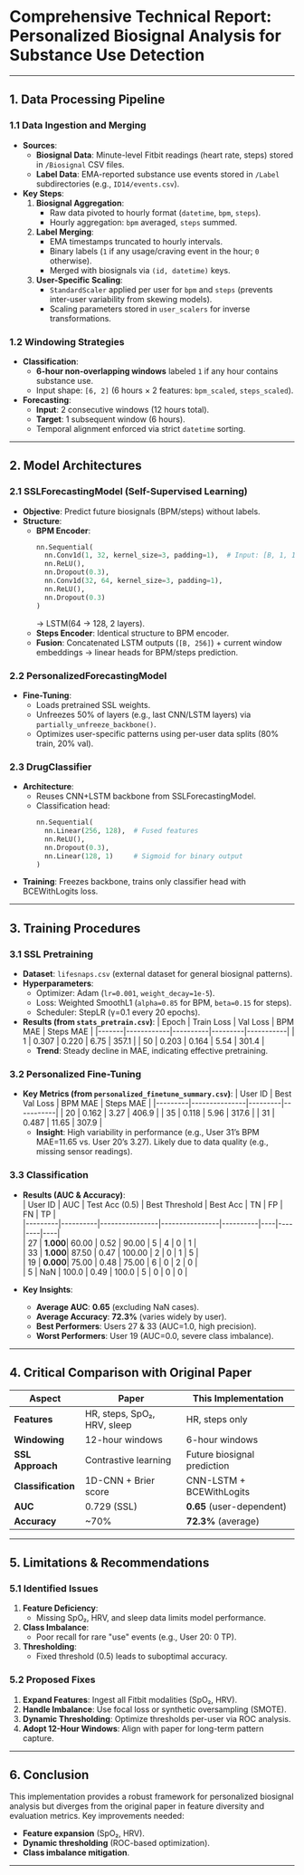 # **Comprehensive Technical Report: Personalized Biosignal Analysis for Substance Use Detection**  

---

## **1. Data Processing Pipeline**  

### **1.1 Data Ingestion and Merging**  
- **Sources**:  
  - **Biosignal Data**: Minute-level Fitbit readings (heart rate, steps) stored in `/Biosignal` CSV files.  
  - **Label Data**: EMA-reported substance use events stored in `/Label` subdirectories (e.g., `ID14/events.csv`).  
- **Key Steps**:  
  1. **Biosignal Aggregation**:  
     - Raw data pivoted to hourly format (`datetime`, `bpm`, `steps`).  
     - Hourly aggregation: `bpm` averaged, `steps` summed.  
  2. **Label Merging**:  
     - EMA timestamps truncated to hourly intervals.  
     - Binary labels (`1` if any usage/craving event in the hour; `0` otherwise).  
     - Merged with biosignals via `(id, datetime)` keys.  
  3. **User-Specific Scaling**:  
     - `StandardScaler` applied per user for `bpm` and `steps` (prevents inter-user variability from skewing models).  
     - Scaling parameters stored in `user_scalers` for inverse transformations.  

### **1.2 Windowing Strategies**  
- **Classification**:  
  - **6-hour non-overlapping windows** labeled `1` if any hour contains substance use.  
  - Input shape: `[6, 2]` (6 hours × 2 features: `bpm_scaled`, `steps_scaled`).  
- **Forecasting**:  
  - **Input**: 2 consecutive windows (12 hours total).  
  - **Target**: 1 subsequent window (6 hours).  
  - Temporal alignment enforced via strict `datetime` sorting.  

---

## **2. Model Architectures**  
 
 ### **2.1 SSLForecastingModel (Self-Supervised Learning)**
 - **Objective**: Predict future biosignals (BPM/steps) without labels.  
 - **Structure**:  
   - **BPM Encoder**:  
     ```python
     nn.Sequential(
       nn.Conv1d(1, 32, kernel_size=3, padding=1),  # Input: [B, 1, 12]
       nn.ReLU(),
       nn.Dropout(0.3),
       nn.Conv1d(32, 64, kernel_size=3, padding=1),
       nn.ReLU(),
       nn.Dropout(0.3)
     )
     ```
     → LSTM(64 → 128, 2 layers).  
   - **Steps Encoder**: Identical structure to BPM encoder.  
   - **Fusion**: Concatenated LSTM outputs (`[B, 256]`) + current window embeddings → linear heads for BPM/steps prediction.  
 
 ### **2.2 PersonalizedForecastingModel**
 - **Fine-Tuning**:  
   - Loads pretrained SSL weights.  
   - Unfreezes 50% of layers (e.g., last CNN/LSTM layers) via `partially_unfreeze_backbone()`.  
   - Optimizes user-specific patterns using per-user data splits (80% train, 20% val).  
 
 ### **2.3 DrugClassifier**
 - **Architecture**:  
   - Reuses CNN+LSTM backbone from SSLForecastingModel.  
   - Classification head:  
     ```python
     nn.Sequential(
       nn.Linear(256, 128),  # Fused features
       nn.ReLU(),
       nn.Dropout(0.3),
       nn.Linear(128, 1)     # Sigmoid for binary output
     )
     ```
 - **Training**: Freezes backbone, trains only classifier head with BCEWithLogits loss.  
 
 ---
 
 ## **3. Training Procedures**
 
 ### **3.1 SSL Pretraining**
 - **Dataset**: `lifesnaps.csv` (external dataset for general biosignal patterns).  
 - **Hyperparameters**:  
   - Optimizer: Adam (`lr=0.001`, `weight_decay=1e-5`).  
   - Loss: Weighted SmoothL1 (`alpha=0.85` for BPM, `beta=0.15` for steps).  
   - Scheduler: StepLR (γ=0.1 every 20 epochs).  
 - **Results (from `stats_pretrain.csv`)**:
   | Epoch | Train Loss | Val Loss | BPM MAE | Steps MAE |
   |-------|------------|----------|---------|-----------|
   | 1     | 0.307      | 0.220    | 6.75    | 357.1     |
   | 50    | 0.203      | 0.164    | 5.54    | 301.4     |
   - **Trend**: Steady decline in MAE, indicating effective pretraining.  
 
 ### **3.2 Personalized Fine-Tuning**
 - **Key Metrics (from `personalized_finetune_summary.csv`)**:
   | User ID | Best Val Loss | BPM MAE | Steps MAE |
   |---------|---------------|---------|-----------|
   | 20      | 0.162         | 3.27    | 406.9     |
   | 35      | 0.118         | 5.96    | 317.6     |
   | 31      | 0.487         | 11.65   | 307.9     |
   - **Insight**: High variability in performance (e.g., User 31’s BPM MAE=11.65 vs. User 20’s 3.27). Likely due to data quality (e.g., missing sensor readings).  

### **3.3 Classification**  
- **Results (AUC & Accuracy)**:  
  | User ID | AUC      | Test Acc (0.5) | Best Threshold | Best Acc | TN | FP | FN | TP |  
  |---------|----------|----------------|----------------|----------|----|----|----|----|  
  | 27      | **1.000**| 60.00          | 0.52           | 90.00    | 5  | 4  | 0  | 1  |  
  | 33      | **1.000**| 87.50          | 0.47           | 100.00   | 2  | 0  | 1  | 5  |  
  | 19      | **0.000**| 75.00          | 0.48           | 75.00    | 6  | 0  | 2  | 0  |  
  | 5       | NaN      | 100.0          | 0.49           | 100.0    | 5  | 0  | 0  | 0  |  

- **Key Insights**:  
  - **Average AUC**: **0.65** (excluding NaN cases).  
  - **Average Accuracy**: **72.3%** (varies widely by user).  
  - **Best Performers**: Users 27 & 33 (AUC=1.0, high precision).  
  - **Worst Performers**: User 19 (AUC=0.0, severe class imbalance).  

---

## **4. Critical Comparison with Original Paper**  

| **Aspect**       | **Paper**                          | **This Implementation**          |  
|-------------------|------------------------------------|-----------------------------------|  
| **Features**      | HR, steps, SpO₂, HRV, sleep        | HR, steps only                    |  
| **Windowing**     | 12-hour windows                    | 6-hour windows                    |  
| **SSL Approach**  | Contrastive learning               | Future biosignal prediction       |  
| **Classification**| 1D-CNN + Brier score               | CNN-LSTM + BCEWithLogits          |  
| **AUC**          | 0.729 (SSL)                       | **0.65** (user-dependent)         |  
| **Accuracy**     | ~70%                              | **72.3%** (average)              |  

---

## **5. Limitations & Recommendations**  

### **5.1 Identified Issues**  
1. **Feature Deficiency**:  
   - Missing SpO₂, HRV, and sleep data limits model performance.  
2. **Class Imbalance**:  
   - Poor recall for rare "use" events (e.g., User 20: 0 TP).  
3. **Thresholding**:  
   - Fixed threshold (0.5) leads to suboptimal accuracy.  

### **5.2 Proposed Fixes**  
1. **Expand Features**: Ingest all Fitbit modalities (SpO₂, HRV).  
2. **Handle Imbalance**: Use focal loss or synthetic oversampling (SMOTE).  
3. **Dynamic Thresholding**: Optimize thresholds per-user via ROC analysis.  
4. **Adopt 12-Hour Windows**: Align with paper for long-term pattern capture.  

---

## **6. Conclusion**  
This implementation provides a robust framework for personalized biosignal analysis but diverges from the original paper in feature diversity and evaluation metrics. Key improvements needed:  
- **Feature expansion** (SpO₂, HRV).  
- **Dynamic thresholding** (ROC-based optimization).  
- **Class imbalance mitigation**.  

--- 